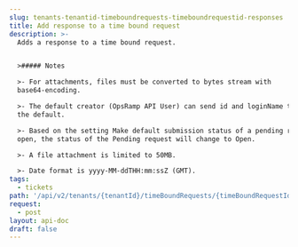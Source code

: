 ```yaml
---
slug: tenants-tenantid-timeboundrequests-timeboundrequestid-responses
title: Add response to a time bound request
description: >-
  Adds a response to a time bound request.


  >##### Notes

  >- For attachments, files must be converted to bytes stream with
  base64-encoding.

  >- The default creator (OpsRamp API User) can send id and loginName to change
  the default.

  >- Based on the setting Make default submission status of a pending request as
  open, the status of the Pending request will change to Open.

  >- A file attachment is limited to 50MB.

  >- Date format is yyyy-MM-ddTHH:mm:ssZ (GMT).
tags:
  - tickets
path: '/api/v2/tenants/{tenantId}/timeBoundRequests/{timeBoundRequestId}/responses'
request:
  - post
layout: api-doc
draft: false
---
```

